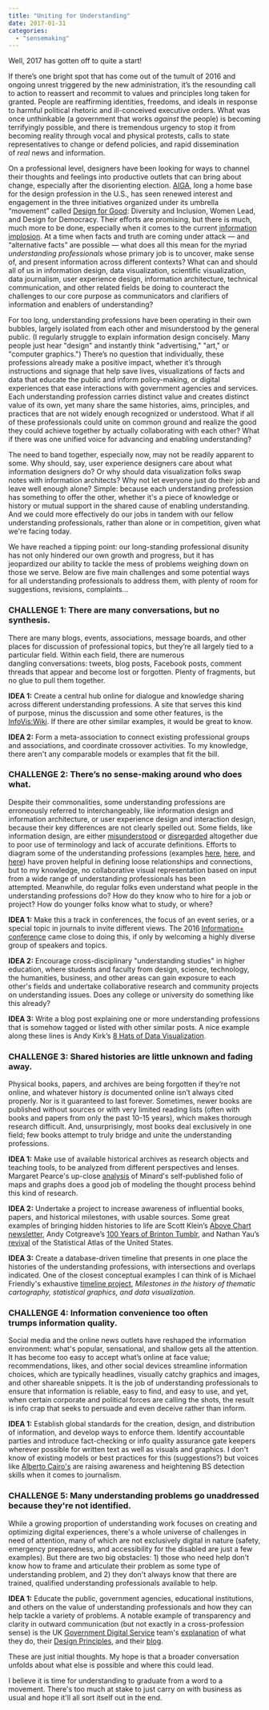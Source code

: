 ```yaml
---
title: "Uniting for Understanding"
date: 2017-01-31
categories: 
  - "sensemaking"
---
```


Well, 2017 has gotten off to quite a start! 

If there’s one bright spot that has come out of the tumult of 2016 and ongoing unrest triggered by the new administration, it’s the resounding call to action to reassert and recommit to values and principles long taken for granted. People are reaffirming identities, freedoms, and ideals in response to harmful political rhetoric and ill-conceived executive orders. What was once unthinkable (a government that works _against_ the people) is becoming terrifyingly possible, and there is tremendous urgency to stop it from becoming reality through vocal and physical protests, calls to state representatives to change or defend policies, and rapid dissemination of _real_ news and information.

On a professional level, designers have been looking for ways to channel their thoughts and feelings into productive outlets that can bring about change, especially after the disorienting election. [AIGA](http://www.aiga.org/), long a home base for the design profession in the U.S., has seen renewed interest and engagement in the three initiatives organized under its umbrella “movement” called [Design for Good](http://www.aiga.org/design-for-good/): Diversity and Inclusion, Women Lead, and Design for Democracy. Their efforts are promising, but there is much, much more to be done, especially when it comes to the current [information implosion](/making-sense-of-the-information-implosion). At a time when facts and truth are coming under attack — and “alternative facts” are possible — what does all this mean for the myriad _understanding_ _professionals_ whose primary job is to uncover, make sense of, and present information across different contexts? What can and should all of us in information design, data visualization, scientific visualization, data journalism, user experience design, information architecture, technical communication, and other related fields be doing to counteract the challenges to our core purpose as communicators and clarifiers of information and enablers of understanding?

For too long, understanding professions have been operating in their own bubbles, largely isolated from each other and misunderstood by the general public. (I regularly struggle to explain information design concisely. Many people just hear "design" and instantly think "advertising," "art," or "computer graphics.") There’s no question that individually, these professions already make a positive impact, whether it’s through instructions and signage that help save lives, visualizations of facts and data that educate the public and inform policy-making, or digital experiences that ease interactions with government agencies and services. Each understanding profession carries distinct value and creates distinct value of its own, yet many share the same histories, aims, principles, and practices that are not widely enough recognized or understood. What if all of these professionals could unite on common ground and realize the good they could achieve together by actually collaborating with each other? What if there was one unified voice for advancing and enabling understanding?

The need to band together, especially now, may not be readily apparent to some. Why should, say, user experience designers care about what information designers do? Or why should data visualization folks swap notes with information architects? Why not let everyone just do their job and leave well enough alone? Simple: because each understanding profession has something to offer the other, whether it's a piece of knowledge or history or mutual support in the shared cause of enabling understanding. And we could more effectively do our jobs in tandem with our fellow understanding professionals, rather than alone or in competition, given what we're facing today.

We have reached a tipping point: our long-standing professional disunity has not only hindered our own growth and progress, but it has jeopardized our ability to tackle the mess of problems weighing down on those we serve. Below are five main challenges and some potential ways for all understanding professionals to address them, with plenty of room for suggestions, revisions, complaints...

### CHALLENGE 1: There are many conversations, but no synthesis.

There are many blogs, events, associations, message boards, and other places for discussion of professional topics, but they’re all largely tied to a particular field. Within each field, there are numerous dangling conversations: tweets, blog posts, Facebook posts, comment threads that appear and become lost or forgotten. Plenty of fragments, but no glue to pull them together. 

**IDEA 1:** Create a central hub online for dialogue and knowledge sharing across different understanding professions. A site that serves this kind of purpose, minus the discussion and some other features, is the [InfoVis:Wiki](http://infovis-wiki.net/index.php?title=Main_Page). If there are other similar examples, it would be great to know.  

**IDEA 2:** Form a meta-association to connect existing professional groups and associations, and coordinate crossover activities. To my knowledge, there aren't any comparable models or examples that fit the bill.

### CHALLENGE 2: There’s no sense-making around who does what.

Despite their commonalities, some understanding professions are erroneously referred to interchangeably, like information design and information architecture, or user experience design and interaction design, because their key differences are not clearly spelled out. Some fields, like information design, are either [misunderstood](/the-real-meaning-of-information-design) or [disregarded](/saving-information-design-history-part-1) altogether due to poor use of terminology and lack of accurate definitions. Efforts to diagram some of the understanding professions (examples [here](http://www.jjg.net/elements/pdf/elements.pdf), [here](http://www.kickerstudio.com/2008/12/the-disciplines-of-user-experience/), and [here](https://www.researchgate.net/publication/235623001_The_Diagram_of_Information_Visualization)) have proven helpful in defining loose relationships and connections, but to my knowledge, no collaborative visual representation based on input from a wide range of understanding professionals has been attempted. Meanwhile, do regular folks even understand what people in the understanding professions do? How do they know who to hire for a job or project? How do younger folks know what to study, or where?

**IDEA 1:** Make this a track in conferences, the focus of an event series, or a special topic in journals to invite different views. The 2016 [Information+ conference](http://informationplusconference.com/) came close to doing this, if only by welcoming a highly diverse group of speakers and topics.

**IDEA 2:** Encourage cross-disciplinary "understanding studies" in higher education, where students and faculty from design, science, technology, the humanities, business, and other areas can gain exposure to each other's fields and undertake collaborative research and community projects on understanding issues. Does any college or university do something like this already?

**IDEA 3:** Write a blog post explaining one or more understanding professions that is somehow tagged or listed with other similar posts. A nice example along these lines is Andy Kirk’s [8 Hats of Data Visualization](http://www.visualisingdata.com/2012/06/article-the-8-hats-of-data-visualisation-design/?es_p=3523922).

### CHALLENGE 3: Shared histories are little unknown and fading away.

Physical books, papers, and archives are being forgotten if they’re not online, and whatever history _is_ documented online isn’t always cited properly. Nor is it guaranteed to last forever. Sometimes, newer books are published without sources or with very limited reading lists (often with books and papers from only the past 10-15 years), which makes thorough research difficult. And, unsurprisingly, most books deal exclusively in one field; few books attempt to truly bridge and unite the understanding professions.

**IDEA 1:** Make use of available historical archives as research objects and teaching tools, to be analyzed from different perspectives and lenses. Margaret Pearce's up-close [analysis](https://www.nypl.org/blog/beta/2017/01/06/rare-gem-information-design) of Minard's self-published folio of maps and graphs does a good job of modeling the thought process behind this kind of research.

**IDEA 2:** Undertake a project to increase awareness of influential books, papers, and historical milestones, with usable sources. Some great examples of bringing hidden histories to life are Scott Klein’s [Above Chart newsletter](http://tinyletter.com/abovechart/archive), Andy Cotgreave’s [100 Years of Brinton Tumblr](http://100yrsofbrinton.tumblr.com/), and Nathan Yau’s [revival](http://flowingdata.com/2015/06/16/reviving-the-statistical-atlas-of-the-united-states-with-new-data/) of the Statistical Atlas of the United States.

**IDEA 3:** Create a database-driven timeline that presents in one place the histories of the understanding professions, with intersections and overlaps indicated. One of the closest conceptual examples I can think of is Michael Friendly's exhaustive [timeline project](http://datavis.ca/milestones/), _Milestones in the history of thematic cartography, statistical graphics, and data visualization._

### CHALLENGE 4: Information convenience too often trumps information quality.

Social media and the online news outlets have reshaped the information environment: what's popular, sensational, and shallow gets all the attention. It has become too easy to accept what’s online at face value; recommendations, likes, and other social devices streamline information choices, which are typically headlines, visually catchy graphics and images, and other shareable snippets. It is the job of understanding professionals to ensure that information is reliable, easy to find, and easy to use, and yet, when certain corporate and political forces are calling the shots, the result is info crap that seeks to persuade and even deceive rather than inform.

**IDEA 1:** Establish global standards for the creation, design, and distribution of information, and develop ways to enforce them. Identify accountable parties and introduce fact-checking or info quality assurance gate keepers wherever possible for written text as well as visuals and graphics. I don't know of existing models or best practices for this (suggestions?) but voices like [Alberto Cairo's](http://www.thefunctionalart.com/2016/11/now-more-than-ever-call-out.html) are raising awareness and heightening BS detection skills when it comes to journalism.

### CHALLENGE 5: Many understanding problems go unaddressed because they're not identified.

While a growing proportion of understanding work focuses on creating and optimizing digital experiences, there's a whole universe of challenges in need of attention, many of which are not exclusively digital in nature (safety, emergency preparedness, and accessibility for the disabled are just a few examples). But there are two big obstacles: 1) those who need help don't know how to frame and articulate their problem as some type of understanding problem, and 2) they don't always know that there are trained, qualified understanding professionals available to help. 

**IDEA 1:** Educate the public, government agencies, educational institutions, and others on the value of understanding professionals and how they can help tackle a variety of problems. A notable example of transparency and clarity in outward communication (but not exactly in a cross-profession sense) is the UK [Government Digital Service](https://www.gov.uk/government/organisations/government-digital-service) team's [explanation](https://www.gov.uk/government/organisations/government-digital-service/about) of what they do, their [Design Principles](https://www.gov.uk/design-principles), and their [blog](https://gds.blog.gov.uk/). 

These are just initial thoughts. My hope is that a broader conversation unfolds about what else is possible and where this could lead.

I believe it is time for understanding to graduate from a word to a movement. There's too much at stake to just carry on with business as usual and hope it'll all sort itself out in the end.
